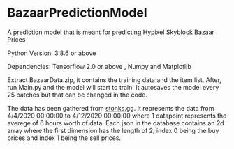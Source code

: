 # BazaarPredictionModel
A prediction model that is meant for predicting Hypixel Skyblock Bazaar Prices

Python Version: 3.8.6 or above

Dependencies: Tensorflow 2.0 or above , Numpy and Matplotlib
  
Extract BazaarData.zip, it contains the training data and the item list. After, run Main.py and the model will start to train. It autosaves the model every 25 batches but that can be changed in the code.

The data has been gathered from [stonks.gg](https://stonks.gg/). It represents the data from 4/4/2020 00:00:00 to 4/12/2020 00:00:00 where 1 datapoint represents the averege of 6 hours worth of data. Each json in the database contains an 2d array where the first dimension has the length of 2, index 0 being the buy prices and index 1 being the sell prices.
